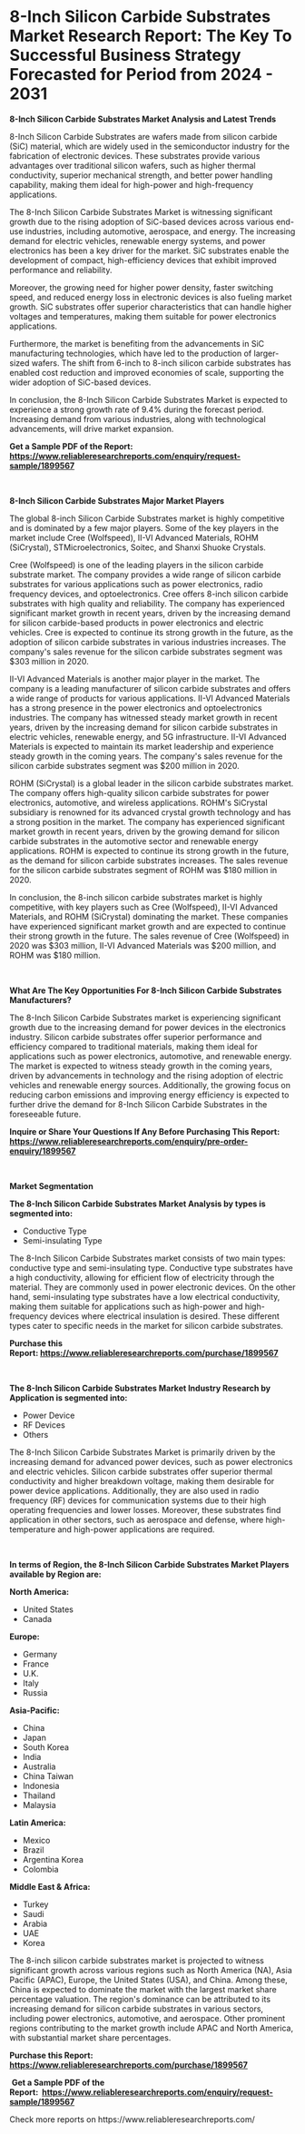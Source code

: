 <p><h1>8-Inch Silicon Carbide Substrates Market Research Report: The Key To Successful Business Strategy Forecasted for Period from 2024 - 2031</h1></p><p><strong>8-Inch Silicon Carbide Substrates Market Analysis and Latest Trends</strong></p>
<p><p>8-Inch Silicon Carbide Substrates are wafers made from silicon carbide (SiC) material, which are widely used in the semiconductor industry for the fabrication of electronic devices. These substrates provide various advantages over traditional silicon wafers, such as higher thermal conductivity, superior mechanical strength, and better power handling capability, making them ideal for high-power and high-frequency applications.</p><p>The 8-Inch Silicon Carbide Substrates Market is witnessing significant growth due to the rising adoption of SiC-based devices across various end-use industries, including automotive, aerospace, and energy. The increasing demand for electric vehicles, renewable energy systems, and power electronics has been a key driver for the market. SiC substrates enable the development of compact, high-efficiency devices that exhibit improved performance and reliability.</p><p>Moreover, the growing need for higher power density, faster switching speed, and reduced energy loss in electronic devices is also fueling market growth. SiC substrates offer superior characteristics that can handle higher voltages and temperatures, making them suitable for power electronics applications.</p><p>Furthermore, the market is benefiting from the advancements in SiC manufacturing technologies, which have led to the production of larger-sized wafers. The shift from 6-inch to 8-inch silicon carbide substrates has enabled cost reduction and improved economies of scale, supporting the wider adoption of SiC-based devices.</p><p>In conclusion, the 8-Inch Silicon Carbide Substrates Market is expected to experience a strong growth rate of 9.4% during the forecast period. Increasing demand from various industries, along with technological advancements, will drive market expansion.</p></p>
<p><strong>Get a Sample PDF of the Report:&nbsp; <a href="https://www.reliableresearchreports.com/enquiry/request-sample/1899567">https://www.reliableresearchreports.com/enquiry/request-sample/1899567</a></strong></p>
<p>&nbsp;</p>
<p><strong>8-Inch Silicon Carbide Substrates Major Market Players</strong></p>
<p><p>The global 8-inch Silicon Carbide Substrates market is highly competitive and is dominated by a few major players. Some of the key players in the market include Cree (Wolfspeed), II-VI Advanced Materials, ROHM (SiCrystal), STMicroelectronics, Soitec, and Shanxi Shuoke Crystals.</p><p>Cree (Wolfspeed) is one of the leading players in the silicon carbide substrate market. The company provides a wide range of silicon carbide substrates for various applications such as power electronics, radio frequency devices, and optoelectronics. Cree offers 8-inch silicon carbide substrates with high quality and reliability. The company has experienced significant market growth in recent years, driven by the increasing demand for silicon carbide-based products in power electronics and electric vehicles. Cree is expected to continue its strong growth in the future, as the adoption of silicon carbide substrates in various industries increases. The company's sales revenue for the silicon carbide substrates segment was $303 million in 2020.</p><p>II-VI Advanced Materials is another major player in the market. The company is a leading manufacturer of silicon carbide substrates and offers a wide range of products for various applications. II-VI Advanced Materials has a strong presence in the power electronics and optoelectronics industries. The company has witnessed steady market growth in recent years, driven by the increasing demand for silicon carbide substrates in electric vehicles, renewable energy, and 5G infrastructure. II-VI Advanced Materials is expected to maintain its market leadership and experience steady growth in the coming years. The company's sales revenue for the silicon carbide substrates segment was $200 million in 2020.</p><p>ROHM (SiCrystal) is a global leader in the silicon carbide substrates market. The company offers high-quality silicon carbide substrates for power electronics, automotive, and wireless applications. ROHM's SiCrystal subsidiary is renowned for its advanced crystal growth technology and has a strong position in the market. The company has experienced significant market growth in recent years, driven by the growing demand for silicon carbide substrates in the automotive sector and renewable energy applications. ROHM is expected to continue its strong growth in the future, as the demand for silicon carbide substrates increases. The sales revenue for the silicon carbide substrates segment of ROHM was $180 million in 2020.</p><p>In conclusion, the 8-inch silicon carbide substrates market is highly competitive, with key players such as Cree (Wolfspeed), II-VI Advanced Materials, and ROHM (SiCrystal) dominating the market. These companies have experienced significant market growth and are expected to continue their strong growth in the future. The sales revenue of Cree (Wolfspeed) in 2020 was $303 million, II-VI Advanced Materials was $200 million, and ROHM was $180 million.</p></p>
<p>&nbsp;</p>
<p><strong>What Are The Key Opportunities For 8-Inch Silicon Carbide Substrates Manufacturers?</strong></p>
<p><p>The 8-Inch Silicon Carbide Substrates market is experiencing significant growth due to the increasing demand for power devices in the electronics industry. Silicon carbide substrates offer superior performance and efficiency compared to traditional materials, making them ideal for applications such as power electronics, automotive, and renewable energy. The market is expected to witness steady growth in the coming years, driven by advancements in technology and the rising adoption of electric vehicles and renewable energy sources. Additionally, the growing focus on reducing carbon emissions and improving energy efficiency is expected to further drive the demand for 8-Inch Silicon Carbide Substrates in the foreseeable future.</p></p>
<p><strong>Inquire or Share Your Questions If Any Before Purchasing This Report: <a href="https://www.reliableresearchreports.com/enquiry/pre-order-enquiry/1899567">https://www.reliableresearchreports.com/enquiry/pre-order-enquiry/1899567</a></strong></p>
<p>&nbsp;</p>
<p><strong>Market Segmentation</strong></p>
<p><strong>The 8-Inch Silicon Carbide Substrates Market Analysis by types is segmented into:</strong></p>
<p><ul><li>Conductive Type</li><li>Semi-insulating Type</li></ul></p>
<p><p>The 8-Inch Silicon Carbide Substrates market consists of two main types: conductive type and semi-insulating type. Conductive type substrates have a high conductivity, allowing for efficient flow of electricity through the material. They are commonly used in power electronic devices. On the other hand, semi-insulating type substrates have a low electrical conductivity, making them suitable for applications such as high-power and high-frequency devices where electrical insulation is desired. These different types cater to specific needs in the market for silicon carbide substrates.</p></p>
<p><strong>Purchase this Report:&nbsp;<a href="https://www.reliableresearchreports.com/purchase/1899567">https://www.reliableresearchreports.com/purchase/1899567</a></strong></p>
<p>&nbsp;</p>
<p><strong>The 8-Inch Silicon Carbide Substrates Market Industry Research by Application is segmented into:</strong></p>
<p><ul><li>Power Device</li><li>RF Devices</li><li>Others</li></ul></p>
<p><p>The 8-Inch Silicon Carbide Substrates Market is primarily driven by the increasing demand for advanced power devices, such as power electronics and electric vehicles. Silicon carbide substrates offer superior thermal conductivity and higher breakdown voltage, making them desirable for power device applications. Additionally, they are also used in radio frequency (RF) devices for communication systems due to their high operating frequencies and lower losses. Moreover, these substrates find application in other sectors, such as aerospace and defense, where high-temperature and high-power applications are required.</p></p>
<p>&nbsp;</p>
<p><strong>In terms of Region, the 8-Inch Silicon Carbide Substrates Market Players available by Region are:</strong></p>
<p>
    <p> <strong> North America: </strong>
        <ul>
            <li>United States</li>
            <li>Canada</li>
        </ul>
        </p> 
    <p> <strong> Europe: </strong>
        <ul>
            <li>Germany</li>
            <li>France</li>
            <li>U.K.</li>
            <li>Italy</li>
            <li>Russia</li>
        </ul>
        </p> 
    <p> <strong> Asia-Pacific: </strong>
        <ul>
            <li>China</li>
            <li>Japan</li>
            <li>South Korea</li>
            <li>India</li>
            <li>Australia</li>
            <li>China Taiwan</li>
            <li>Indonesia</li>
            <li>Thailand</li>
            <li>Malaysia</li>
        </ul>
        </p> 
    <p> <strong> Latin America: </strong>
        <ul>
            <li>Mexico</li>
            <li>Brazil</li>
            <li>Argentina Korea</li>
            <li>Colombia</li>
        </ul>
        </p> 
    <p> <strong> Middle East & Africa: </strong>
        <ul>
            <li>Turkey</li>
            <li>Saudi</li>
            <li>Arabia</li>
            <li>UAE</li>
            <li>Korea</li>
        </ul>
    </p>
    </p>
<p><p>The 8-inch silicon carbide substrates market is projected to witness significant growth across various regions such as North America (NA), Asia Pacific (APAC), Europe, the United States (USA), and China. Among these, China is expected to dominate the market with the largest market share percentage valuation. The region's dominance can be attributed to its increasing demand for silicon carbide substrates in various sectors, including power electronics, automotive, and aerospace. Other prominent regions contributing to the market growth include APAC and North America, with substantial market share percentages.</p></p>
<p><strong>Purchase this Report: <a href="https://www.reliableresearchreports.com/purchase/1899567">https://www.reliableresearchreports.com/purchase/1899567</a></strong></p>
<p>&nbsp;<strong>Get a Sample PDF of the Report:&nbsp;&nbsp;<a href="https://www.reliableresearchreports.com/enquiry/request-sample/1899567">https://www.reliableresearchreports.com/enquiry/request-sample/1899567</a></strong></p>
<p><strong></strong></p>
<p>Check more reports on https://www.reliableresearchreports.com/</p>